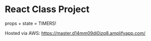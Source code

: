 # React Class Project

props + state = TIMERS!

Hosted via AWS: https://master.d14mm09di0izq8.amplifyapp.com/
